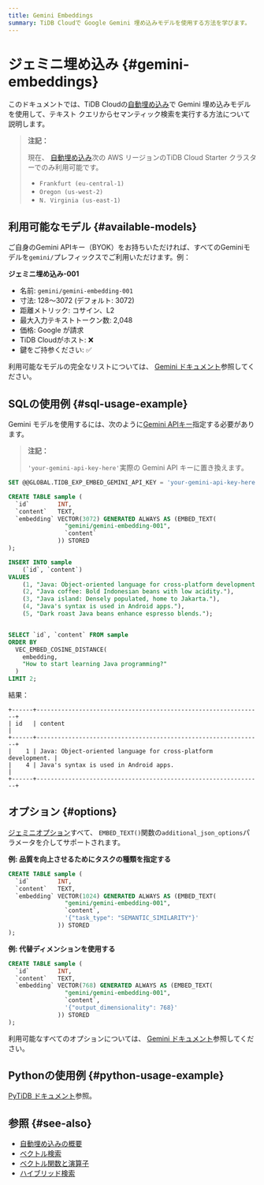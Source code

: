 ```yaml
---
title: Gemini Embeddings
summary: TiDB Cloudで Google Gemini 埋め込みモデルを使用する方法を学びます。
---
```


# ジェミニ埋め込み {#gemini-embeddings}

このドキュメントでは、TiDB Cloudの[自動埋め込み](/tidb-cloud/vector-search-auto-embedding-overview.md)で Gemini 埋め込みモデルを使用して、テキスト クエリからセマンティック検索を実行する方法について説明します。

> **注記：**
>
> 現在、 [自動埋め込み](/tidb-cloud/vector-search-auto-embedding-overview.md)次の AWS リージョンのTiDB Cloud Starter クラスターでのみ利用可能です。
>
> -   `Frankfurt (eu-central-1)`
> -   `Oregon (us-west-2)`
> -   `N. Virginia (us-east-1)`

## 利用可能なモデル {#available-models}

ご自身のGemini APIキー（BYOK）をお持ちいただければ、すべてのGeminiモデルを`gemini/`プレフィックスでご利用いただけます。例：

**ジェミニ埋め込み-001**

-   名前: `gemini/gemini-embedding-001`
-   寸法: 128～3072 (デフォルト: 3072)
-   距離メトリック: コサイン、L2
-   最大入力テキストトークン数: 2,048
-   価格: Google が請求
-   TiDB Cloudがホスト: ❌
-   鍵をご持参ください: ✅

利用可能なモデルの完全なリストについては、 [Gemini ドキュメント](https://ai.google.dev/gemini-api/docs/embeddings)参照してください。

## SQLの使用例 {#sql-usage-example}

Gemini モデルを使用するには、次のように[Gemini APIキー](https://ai.google.dev/gemini-api/docs/api-key)指定する必要があります。

> **注記：**
>
> `'your-gemini-api-key-here'`実際の Gemini API キーに置き換えます。

```sql
SET @@GLOBAL.TIDB_EXP_EMBED_GEMINI_API_KEY = 'your-gemini-api-key-here';

CREATE TABLE sample (
  `id`        INT,
  `content`   TEXT,
  `embedding` VECTOR(3072) GENERATED ALWAYS AS (EMBED_TEXT(
                "gemini/gemini-embedding-001",
                `content`
              )) STORED
);

INSERT INTO sample
    (`id`, `content`)
VALUES
    (1, "Java: Object-oriented language for cross-platform development."),
    (2, "Java coffee: Bold Indonesian beans with low acidity."),
    (3, "Java island: Densely populated, home to Jakarta."),
    (4, "Java's syntax is used in Android apps."),
    (5, "Dark roast Java beans enhance espresso blends.");


SELECT `id`, `content` FROM sample
ORDER BY
  VEC_EMBED_COSINE_DISTANCE(
    embedding,
    "How to start learning Java programming?"
  )
LIMIT 2;
```

結果：

    +------+----------------------------------------------------------------+
    | id   | content                                                        |
    +------+----------------------------------------------------------------+
    |    1 | Java: Object-oriented language for cross-platform development. |
    |    4 | Java's syntax is used in Android apps.                         |
    +------+----------------------------------------------------------------+

## オプション {#options}

[ジェミニオプション](https://ai.google.dev/gemini-api/docs/embeddings)すべて、 `EMBED_TEXT()`関数の`additional_json_options`パラメータを介してサポートされます。

**例: 品質を向上させるためにタスクの種類を指定する**

```sql
CREATE TABLE sample (
  `id`        INT,
  `content`   TEXT,
  `embedding` VECTOR(1024) GENERATED ALWAYS AS (EMBED_TEXT(
                "gemini/gemini-embedding-001",
                `content`,
                '{"task_type": "SEMANTIC_SIMILARITY"}'
              )) STORED
);
```

**例: 代替ディメンションを使用する**

```sql
CREATE TABLE sample (
  `id`        INT,
  `content`   TEXT,
  `embedding` VECTOR(768) GENERATED ALWAYS AS (EMBED_TEXT(
                "gemini/gemini-embedding-001",
                `content`,
                '{"output_dimensionality": 768}'
              )) STORED
);
```

利用可能なすべてのオプションについては、 [Gemini ドキュメント](https://ai.google.dev/gemini-api/docs/embeddings)参照してください。

## Pythonの使用例 {#python-usage-example}

[PyTiDB ドキュメント](https://pingcap.github.io/ai/guides/auto-embedding/)参照。

## 参照 {#see-also}

-   [自動埋め込みの概要](/tidb-cloud/vector-search-auto-embedding-overview.md)
-   [ベクトル検索](/vector-search/vector-search-overview.md)
-   [ベクトル関数と演算子](/vector-search/vector-search-functions-and-operators.md)
-   [ハイブリッド検索](/tidb-cloud/vector-search-hybrid-search.md)
